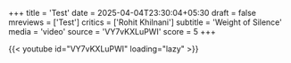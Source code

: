 +++
title = 'Test'
date = 2025-04-04T23:30:04+05:30
draft = false
mreviews = ['Test']
critics = ['Rohit Khilnani']
subtitle = 'Weight of Silence'
media = 'video'
source = 'VY7vKXLuPWI'
score = 5
+++

{{< youtube id="VY7vKXLuPWI" loading="lazy" >}}
